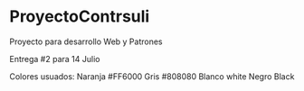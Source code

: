 # ProyectoContrsuli
Proyecto para desarrollo Web y Patrones

Entrega #2 para 14 Julio

Colores usuados:
Naranja #FF6000
Gris #808080
Blanco white
Negro Black
